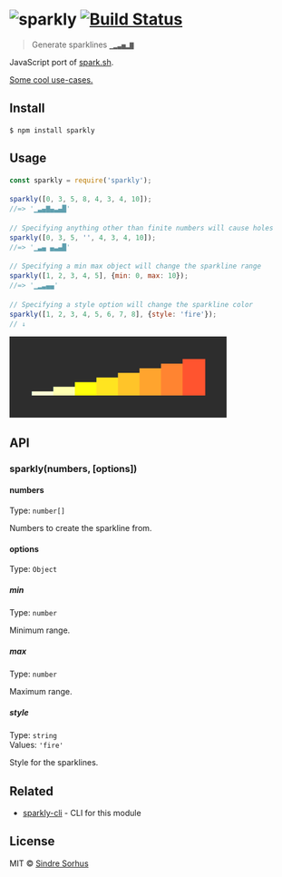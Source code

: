 # ![sparkly](https://cloud.githubusercontent.com/assets/170270/4068189/1b47cab0-2e36-11e4-8b75-16b80330147e.gif) [![Build Status](https://travis-ci.org/sindresorhus/sparkly.svg?branch=master)](https://travis-ci.org/sindresorhus/sparkly)

> Generate sparklines `▁▂▃▅▂▇`

JavaScript port of [spark.sh](https://github.com/holman/spark).

[Some cool use-cases.](https://github.com/holman/spark/wiki/Wicked-Cool-Usage)


## Install

```
$ npm install sparkly
```


## Usage

```js
const sparkly = require('sparkly');

sparkly([0, 3, 5, 8, 4, 3, 4, 10]);
//=> '▁▃▄▇▄▃▄█'

// Specifying anything other than finite numbers will cause holes
sparkly([0, 3, 5, '', 4, 3, 4, 10]);
//=> '▁▃▄ ▄▃▄█'

// Specifying a min max object will change the sparkline range
sparkly([1, 2, 3, 4, 5], {min: 0, max: 10});
//=> '▁▂▃▄▄'

// Specifying a style option will change the sparkline color
sparkly([1, 2, 3, 4, 5, 6, 7, 8], {style: 'fire'});
// ↓
```

<img src="screenshot.png" width="383">


## API

### sparkly(numbers, [options])

#### numbers

Type: `number[]`

Numbers to create the sparkline from.

#### options

Type: `Object`

##### min

Type: `number`

Minimum range.

##### max

Type: `number`

Maximum range.

##### style

Type: `string`<br>
Values: `'fire'`

Style for the sparklines.


## Related

- [sparkly-cli](https://github.com/sindresorhus/sparkly-cli) - CLI for this module


## License

MIT © [Sindre Sorhus](https://sindresorhus.com)
